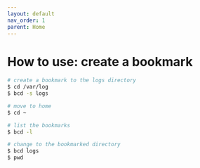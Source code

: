 ```yaml
---
layout: default
nav_order: 1
parent: Home
---
```


# How to use: create a bookmark

``` sh
# create a bookmark to the logs directory
$ cd /var/log
$ bcd -s logs

# move to home
$ cd ~

# list the bookmarks
$ bcd -l

# change to the bookmarked directory
$ bcd logs
$ pwd
```
